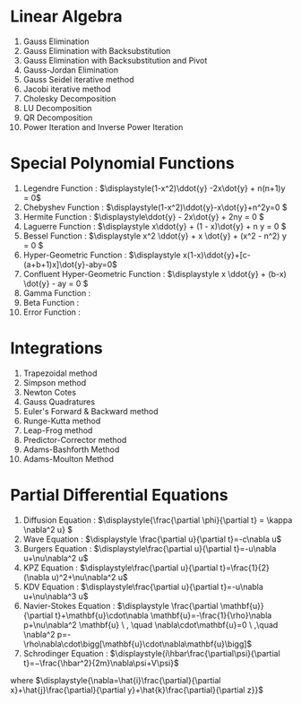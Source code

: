 # Linear Algebra
1. Gauss Elimination
2. Gauss Elimination with Backsubstitution
3. Gauss Elimination with Backsubstitution and Pivot
4. Gauss-Jordan Elimination
5. Gauss Seidel iterative method
6. Jacobi iterative method
7. Cholesky Decomposition
8. LU Decomposition
9. QR Decomposition
10. Power Iteration and Inverse Power Iteration

# Special Polynomial Functions
1.	Legendre Function : $\displaystyle(1-x^2)\ddot{y} -2x\dot{y} + n(n+1)y = 0$
2.	Chebyshev Function : $\displaystyle(1-x^2)\ddot{y}-x\dot{y}+n^2y=0  $
3.	Hermite Function : $\displaystyle\ddot{y} - 2x\dot{y} + 2ny = 0 $
4.	Laguerre Function : $\displaystyle x\ddot{y} + (1 - x)\dot{y} + n y = 0 $
5.	Bessel Function : $\displaystyle x^2 \ddot{y} + x \dot{y} + (x^2 - n^2) y = 0 $
6.	Hyper-Geometric Function : $\displaystyle x(1-x)\ddot{y}+[c-(a+b+1)x]\dot{y}-aby=0$
7.	Confluent Hyper-Geometric Function : $\displaystyle x \ddot{y} + (b-x) \dot{y} - ay = 0 $
8.	Gamma Function :
9.	Beta Function :
10.	Error Function :

# Integrations
1. Trapezoidal method
2. Simpson method
3. Newton Cotes
4. Gauss Quadratures
5. Euler's Forward & Backward method
7. Runge-Kutta method
8. Leap-Frog method
9. Predictor-Corrector method
10. Adams-Bashforth Method
11. Adams-Moulton Method

# Partial Differential Equations
1. Diffusion Equation : $\displaystyle{\frac{\partial \phi}{\partial t} = \kappa \nabla^2 u} $
2. Wave Equation : $\displaystyle \frac{\partial u}{\partial t}=-c\nabla u$
3. Burgers Equation : $\displaystyle\frac{\partial u}{\partial t}=-u\nabla u+\nu\nabla^2 u$
4.  KPZ Equation : $\displaystyle\frac{\partial u}{\partial t}=\frac{1}{2}(\nabla u)^2+\nu\nabla^2 u$
5.  KDV Equation : $\displaystyle\frac{\partial u}{\partial t}=-u\nabla u+\nu\nabla^3 u$
6. Navier-Stokes Equation : $\displaystyle \frac{\partial \mathbf{u}}{\partial t}+\mathbf{u}\cdot\nabla \mathbf{u}=-\frac{1}{\rho}\nabla p+\nu\nabla^2 \mathbf{u} \ , \quad \nabla\cdot\mathbf{u}=0  \ ,\quad \nabla^2 p=-\rho\nabla\cdot\bigg[\mathbf{u}\cdot\nabla\mathbf{u}\bigg]$
7. Schrodinger Equation : $\displaystyle{i\hbar\frac{\partial\psi}{\partial t}=−\frac{\hbar^2}{2m}\nabla\psi+V\psi}$ 

where $\displaystyle{\nabla=\hat{i}\frac{\partial}{\partial x}+\hat{j}\frac{\partial}{\partial y}+\hat{k}\frac{\partial}{\partial z}}$


